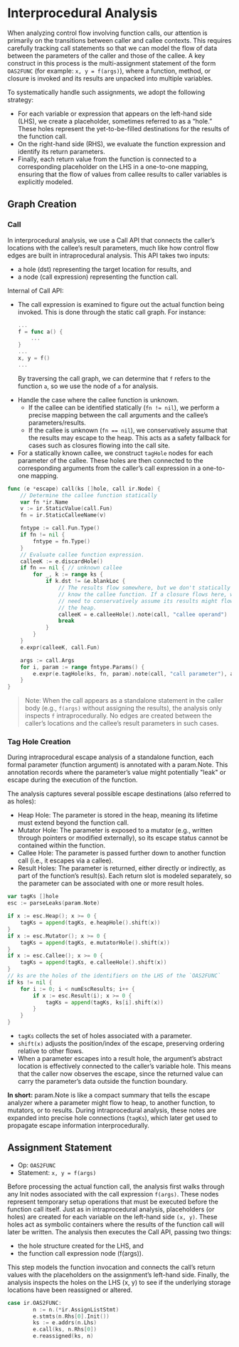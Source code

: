 # Interprocedural Analysis

When analyzing control flow involving function calls, our attention is primarily on the transitions between caller and callee contexts. This requires carefully tracking call statements so that we can model the flow of data between the parameters of the caller and those of the callee. A key construct in this process is the multi-assignment statement of the form `OAS2FUNC` (for example: `x, y = f(args)`), where a function, method, or closure is invoked and its results are unpacked into multiple variables.

To systematically handle such assignments, we adopt the following strategy:
- For each variable or expression that appears on the left-hand side (LHS), we create a placeholder, sometimes referred to as a “hole.” These holes represent the yet-to-be-filled destinations for the results of the function call.
- On the right-hand side (RHS), we evaluate the function expression and identify its return parameters.
- Finally, each return value from the function is connected to a corresponding placeholder on the LHS in a one-to-one mapping, ensuring that the flow of values from callee results to caller variables is explicitly modeled.

## Graph Creation

### Call

In interprocedural analysis, we use a Call API that connects the caller’s locations with the callee’s result parameters, much like how control flow edges are built in intraprocedural analysis. This API takes two inputs:
- a hole (dst) representing the target location for results, and
- a node (call expression) representing the function call.

Internal of Call API:

- The call expression is examined to figure out the actual function being invoked. This is done through the static call graph. For instance:
    ```go
    ...
    f = func a() {
        ...
    }
    ...
    x, y = f()
    ...
    ```
    By traversing the call graph, we can determine that `f` refers to the function `a`, so we use the node of `a` for analysis.
* Handle the case where the callee function is unknown.
    * If the callee can be identified statically (`fn != nil`), we perform a precise mapping between the call arguments and the callee’s parameters/results.
    * If the callee is unknown (`fn == nil`), we conservatively assume that the results may escape to the heap. This acts as a safety fallback for cases such as closures flowing into the call site.
* For a statically known callee, we construct `tagHole` nodes for each parameter of the callee. These holes are then connected to the corresponding arguments from the caller’s call expression in a one-to-one mapping.

```go
func (e *escape) call(ks []hole, call ir.Node) {
    // Determine the callee function statically
    var fn *ir.Name
    v := ir.StaticValue(call.Fun)
    fn = ir.StaticCalleeName(v)

    fntype := call.Fun.Type()
    if fn != nil {
        fntype = fn.Type()
    }
    // Evaluate callee function expression.
    calleeK := e.discardHole()
    if fn == nil { // unknown callee
        for _, k := range ks {
            if k.dst != &e.blankLoc {
                // The results flow somewhere, but we don't statically
                // know the callee function. If a closure flows here, we
                // need to conservatively assume its results might flow to
                // the heap.
                calleeK = e.calleeHole().note(call, "callee operand")
                break
            }
        }
    }
    e.expr(calleeK, call.Fun)

    args := call.Args
    for i, param := range fntype.Params() {
        e.expr(e.tagHole(ks, fn, param).note(call, "call parameter"), args[i])
    }
}
```

> Note: When the call appears as a standalone statement in the caller body (e.g., `f(args)` without assigning the results), the analysis only inspects `f` intraprocedurally. No edges are created between the caller’s locations and the callee’s result parameters in such cases.

### Tag Hole Creation

During intraprocedural escape analysis of a standalone function, each formal parameter (function argument) is annotated with a param.Note. This annotation records where the parameter’s value might potentially "leak" or escape during the execution of the function.

The analysis captures several possible escape destinations (also referred to as holes):
- Heap Hole: The parameter is stored in the heap, meaning its lifetime must extend beyond the function call.
- Mutator Hole: The parameter is exposed to a mutator (e.g., written through pointers or modified externally), so its escape status cannot be contained within the function.
- Callee Hole: The parameter is passed further down to another function call (i.e., it escapes via a callee).
- Result Holes: The parameter is returned, either directly or indirectly, as part of the function’s result(s). Each return slot is modeled separately, so the parameter can be associated with one or more result holes.

```go
var tagKs []hole
esc := parseLeaks(param.Note)

if x := esc.Heap(); x >= 0 {
    tagKs = append(tagKs, e.heapHole().shift(x))
}
if x := esc.Mutator(); x >= 0 {
    tagKs = append(tagKs, e.mutatorHole().shift(x))
}
if x := esc.Callee(); x >= 0 {
    tagKs = append(tagKs, e.calleeHole().shift(x))
}
// ks are the holes of the identifiers on the LHS of the `OAS2FUNC`
if ks != nil {
    for i := 0; i < numEscResults; i++ {
        if x := esc.Result(i); x >= 0 {
            tagKs = append(tagKs, ks[i].shift(x))
        }
    }
}
```

- `tagKs` collects the set of holes associated with a parameter.
- `shift(x)` adjusts the position/index of the escape, preserving ordering relative to other flows.
- When a parameter escapes into a result hole, the argument’s abstract location is effectively connected to the caller’s variable hole. This means that the caller now observes the escape, since the returned value can carry the parameter’s data outside the function boundary.

**In short:** param.Note is like a compact summary that tells the escape analyzer where a parameter might flow to heap, to another function, to mutators, or to results. During intraprocedural analysis, these notes are expanded into precise hole connections (`tagKs`), which later get used to propagate escape information interprocedurally.

## Assignment Statement

- Op: `OAS2FUNC`
- Statement: `x, y = f(args)`


Before processing the actual function call, the analysis first walks through any Init nodes associated with the call expression `f(args)`. These nodes represent temporary setup operations that must be executed before the function call itself. Just as in intraprocedural analysis, placeholders (or holes) are created for each variable on the left-hand side `(x, y)`. These holes act as symbolic containers where the results of the function call will later be written. The analysis then executes the Call API, passing two things:

- the hole structure created for the LHS, and
- the function call expression node (f(args)).

This step models the function invocation and connects the call’s return values with the placeholders on the assignment’s left-hand side. Finally, the analysis inspects the holes on the LHS (x, y) to see if the underlying storage locations have been reassigned or altered.

```go
case ir.OAS2FUNC:
		n := n.(*ir.AssignListStmt)
		e.stmts(n.Rhs[0].Init())
		ks := e.addrs(n.Lhs)
		e.call(ks, n.Rhs[0])
		e.reassigned(ks, n)
```